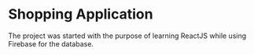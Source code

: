 # Shopping Application

The project was started with the purpose of learning ReactJS while using Firebase for the database. 
